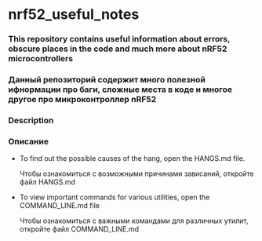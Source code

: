 # nrf52_useful_notes

### This repository contains useful information about errors, obscure places in the code and much more about nRF52 microcontrollers
### Данный репозиторий содержит много полезной ифнормации про баги, сложные места в коде и многое другое про микроконтроллер nRF52

### Description
### Описание
* To find out the possible causes of the hang, open the HANGS.md file.

  Чтобы ознакомиться с возможными причинами зависаний, откройте файл HANGS.md
  
* To view important commands for various utilities, open the COMMAND_LINE.md file

  Чтобы ознакомиться с важными командами для различных утилит, откройте файл COMMAND_LINE.md
